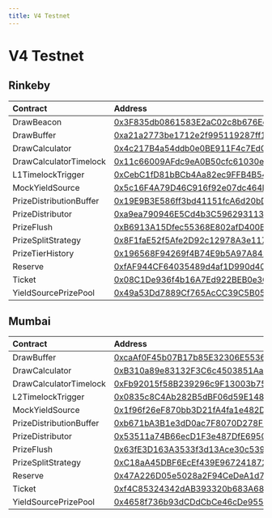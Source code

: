 ```yaml
---
title: V4 Testnet
---
```


# V4 Testnet

## Rinkeby

| Contract | Address | Artifact |
| :--- | :--- | :--- |
| DrawBeacon | [0x3F835db0861583E2aC02c8b676EeD868D84dEa47](https://rinkeby.etherscan.io/address/0x3F835db0861583E2aC02c8b676EeD868D84dEa47) | [Artifact](https://github.com/pooltogether/v4-testnet/tree/master/deployments/rinkeby/DrawBeacon.json) |
| DrawBuffer | [0xa21a2773be1712e2f995119287ff13987F16e230](https://rinkeby.etherscan.io/address/0xa21a2773be1712e2f995119287ff13987F16e230) | [Artifact](https://github.com/pooltogether/v4-testnet/tree/master/deployments/rinkeby/DrawBuffer.json) |
| DrawCalculator | [0x4c217B4a54ddb0e0BE911F4c7EdC58f5eEE13Cd7](https://rinkeby.etherscan.io/address/0x4c217B4a54ddb0e0BE911F4c7EdC58f5eEE13Cd7) | [Artifact](https://github.com/pooltogether/v4-testnet/tree/master/deployments/rinkeby/DrawCalculator.json) |
| DrawCalculatorTimelock | [0x11c66009AFdc9eA0B50cfc61030eDB5DFa6de64C](https://rinkeby.etherscan.io/address/0x11c66009AFdc9eA0B50cfc61030eDB5DFa6de64C) | [Artifact](https://github.com/pooltogether/v4-testnet/tree/master/deployments/rinkeby/DrawCalculatorTimelock.json) |
| L1TimelockTrigger | [0xCebC1fD81bBCb4Aa82ec9FFB4B540155cE1e0B08](https://rinkeby.etherscan.io/address/0xCebC1fD81bBCb4Aa82ec9FFB4B540155cE1e0B08) | [Artifact](https://github.com/pooltogether/v4-testnet/tree/master/deployments/rinkeby/L1TimelockTrigger.json) |
| MockYieldSource | [0x5c16F4A79D46C916f92e07dc464E99A0EA2913c3](https://rinkeby.etherscan.io/address/0x5c16F4A79D46C916f92e07dc464E99A0EA2913c3) | [Artifact](https://github.com/pooltogether/v4-testnet/tree/master/deployments/rinkeby/MockYieldSource.json) |
| PrizeDistributionBuffer | [0x19E9B3E586ff3bd41151fcA6d20bD1D18fD8aB6E](https://rinkeby.etherscan.io/address/0x19E9B3E586ff3bd41151fcA6d20bD1D18fD8aB6E) | [Artifact](https://github.com/pooltogether/v4-testnet/tree/master/deployments/rinkeby/PrizeDistributionBuffer.json) |
| PrizeDistributor | [0xa9ea790946E5Cd4b3C596293113bD6c0fF61e4d6](https://rinkeby.etherscan.io/address/0xa9ea790946E5Cd4b3C596293113bD6c0fF61e4d6) | [Artifact](https://github.com/pooltogether/v4-testnet/tree/master/deployments/rinkeby/PrizeDistributor.json) |
| PrizeFlush | [0xB6913A15Dfec55368E802afD400B8855dAdd051c](https://rinkeby.etherscan.io/address/0xB6913A15Dfec55368E802afD400B8855dAdd051c) | [Artifact](https://github.com/pooltogether/v4-testnet/tree/master/deployments/rinkeby/PrizeFlush.json) |
| PrizeSplitStrategy | [0x8F1faE52f5Afe2D92c12978A3e1176d543F8E228](https://rinkeby.etherscan.io/address/0x8F1faE52f5Afe2D92c12978A3e1176d543F8E228) | [Artifact](https://github.com/pooltogether/v4-testnet/tree/master/deployments/rinkeby/PrizeSplitStrategy.json) |
| PrizeTierHistory | [0x196568F94269f4B74E9b5A97A84264809ee9AeD7](https://rinkeby.etherscan.io/address/0x196568F94269f4B74E9b5A97A84264809ee9AeD7) | [Artifact](https://github.com/pooltogether/v4-testnet/tree/master/deployments/rinkeby/PrizeTierHistory.json) |
| Reserve | [0xfAF944CF64035489d4af1D990d407a5a31Ef3088](https://rinkeby.etherscan.io/address/0xfAF944CF64035489d4af1D990d407a5a31Ef3088) | [Artifact](https://github.com/pooltogether/v4-testnet/tree/master/deployments/rinkeby/Reserve.json) |
| Ticket | [0x08C1De936f4b16A7Ed922BEB0e3C61F957f2Eb14](https://rinkeby.etherscan.io/address/0x08C1De936f4b16A7Ed922BEB0e3C61F957f2Eb14) | [Artifact](https://github.com/pooltogether/v4-testnet/tree/master/deployments/rinkeby/Ticket.json) |
| YieldSourcePrizePool | [0x49a53Dd7889Cf765AcCC39C5B055fD1869D74f5D](https://rinkeby.etherscan.io/address/0x49a53Dd7889Cf765AcCC39C5B055fD1869D74f5D) | [Artifact](https://github.com/pooltogether/v4-testnet/tree/master/deployments/rinkeby/YieldSourcePrizePool.json) |

## Mumbai

| Contract | Address | Artifact |
| :--- | :--- | :--- |
| DrawBuffer | [0xcaAf0F45b07B17b85E32306E553603Be14Dd6Ab4](https://explorer-mumbai.maticvigil.com/address/0xcaAf0F45b07B17b85E32306E553603Be14Dd6Ab4) | [Artifact](https://github.com/pooltogether/v4-testnet/tree/master/deployments/mumbai/DrawBuffer.json) |
| DrawCalculator | [0xB310a89e83132F3C6c4503851Aa41A4139BFE2B6](https://explorer-mumbai.maticvigil.com/address/0xB310a89e83132F3C6c4503851Aa41A4139BFE2B6) | [Artifact](https://github.com/pooltogether/v4-testnet/tree/master/deployments/mumbai/DrawCalculator.json) |
| DrawCalculatorTimelock | [0xFb92015f58B239296c9F13003b75D3B7CFB1111e](https://explorer-mumbai.maticvigil.com/address/0xFb92015f58B239296c9F13003b75D3B7CFB1111e) | [Artifact](https://github.com/pooltogether/v4-testnet/tree/master/deployments/mumbai/DrawCalculatorTimelock.json) |
| L2TimelockTrigger | [0x0835c8C4Ab282B5dBF06d59E1489eF17F1c40D96](https://explorer-mumbai.maticvigil.com/address/0x0835c8C4Ab282B5dBF06d59E1489eF17F1c40D96) | [Artifact](https://github.com/pooltogether/v4-testnet/tree/master/deployments/mumbai/L2TimelockTrigger.json) |
| MockYieldSource | [0x1f96f26eF870bb3D21fA4fa1e482De258CD2522d](https://explorer-mumbai.maticvigil.com/address/0x1f96f26eF870bb3D21fA4fa1e482De258CD2522d) | [Artifact](https://github.com/pooltogether/v4-testnet/tree/master/deployments/mumbai/MockYieldSource.json) |
| PrizeDistributionBuffer | [0xb671bA3B1e3dD0ac7F8070D278F21dA88Ce22dA7](https://explorer-mumbai.maticvigil.com/address/0xb671bA3B1e3dD0ac7F8070D278F21dA88Ce22dA7) | [Artifact](https://github.com/pooltogether/v4-testnet/tree/master/deployments/mumbai/PrizeDistributionBuffer.json) |
| PrizeDistributor | [0x53511a74B66ecD1F3e487DfE69503169E0f5c70F](https://explorer-mumbai.maticvigil.com/address/0x53511a74B66ecD1F3e487DfE69503169E0f5c70F) | [Artifact](https://github.com/pooltogether/v4-testnet/tree/master/deployments/mumbai/PrizeDistributor.json) |
| PrizeFlush | [0x63fE3D163A3533f3d13Ace30c539A9e8c290D630](https://explorer-mumbai.maticvigil.com/address/0x63fE3D163A3533f3d13Ace30c539A9e8c290D630) | [Artifact](https://github.com/pooltogether/v4-testnet/tree/master/deployments/mumbai/PrizeFlush.json) |
| PrizeSplitStrategy | [0xC18aA45DBF6EcEf439E967241872FBE0242c05cE](https://explorer-mumbai.maticvigil.com/address/0xC18aA45DBF6EcEf439E967241872FBE0242c05cE) | [Artifact](https://github.com/pooltogether/v4-testnet/tree/master/deployments/mumbai/PrizeSplitStrategy.json) |
| Reserve | [0x47A226D05e5028a2F94CeDeA1d78f09c25Ca8BdD](https://explorer-mumbai.maticvigil.com/address/0x47A226D05e5028a2F94CeDeA1d78f09c25Ca8BdD) | [Artifact](https://github.com/pooltogether/v4-testnet/tree/master/deployments/mumbai/Reserve.json) |
| Ticket | [0xf4C85324342dAB393320b683A684886185ECBa6D](https://explorer-mumbai.maticvigil.com/address/0xf4C85324342dAB393320b683A684886185ECBa6D) | [Artifact](https://github.com/pooltogether/v4-testnet/tree/master/deployments/mumbai/Ticket.json) |
| YieldSourcePrizePool | [0x4658f736b93dCDdCbCe46cDe955970E697fd351f](https://explorer-mumbai.maticvigil.com/address/0x4658f736b93dCDdCbCe46cDe955970E697fd351f) | [Artifact](https://github.com/pooltogether/v4-testnet/tree/master/deployments/mumbai/YieldSourcePrizePool.json) |


